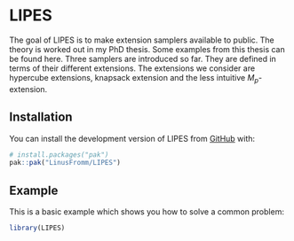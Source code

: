 
# LIPES

<!-- badges: start -->
<!-- badges: end -->

The goal of LIPES is to make extension samplers available to public. The theory is worked out in
my PhD thesis. Some examples from this thesis can be found here. Three samplers are introduced so
far. They are defined in terms of their different extensions. The extensions we consider are 
hypercube extensions, knapsack extension and the less intuitive $M_p$-extension.

## Installation

You can install the development version of LIPES from [GitHub](https://github.com/) with:

``` r
# install.packages("pak")
pak::pak("LinusFromm/LIPES")
```

## Example

This is a basic example which shows you how to solve a common problem:

``` r
library(LIPES)
```

